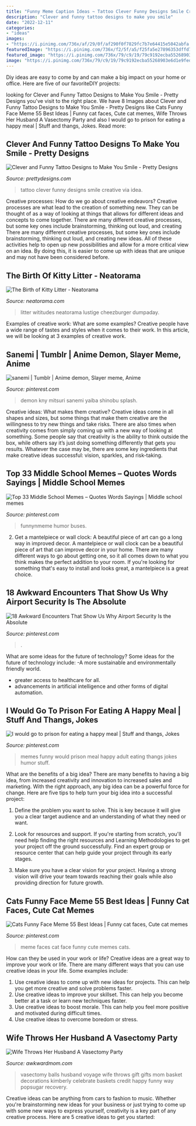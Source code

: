 ```yaml
---
title: "Funny Meme Caption Ideas ~ Tattoo Clever Funny Designs Smile Creative Via Idea"
description: "Clever and funny tattoo designs to make you smile"
date: "2022-12-11"
categories:
- "ideas"
images:
- "https://i.pinimg.com/736x/af/29/0f/af290f0f7829fc7b7e64415e5042abfa.jpg"
featuredImage: "https://i.pinimg.com/736x/f2/5f/a5/f25fa5e27896353dffd7f3a027376699.jpg"
featured_image: "https://i.pinimg.com/736x/79/c9/19/79c9192ecba55268903e6d1e9fed4367.jpg"
image: "https://i.pinimg.com/736x/79/c9/19/79c9192ecba55268903e6d1e9fed4367.jpg"
---
```



Diy ideas are easy to come by and can make a big impact on your home or office. Here are five of our favoriteDIY projects: 

	

		
looking for Clever and Funny Tattoo Designs to Make You Smile - Pretty Designs you've visit to the right place. We have 8 Images about Clever and Funny Tattoo Designs to Make You Smile - Pretty Designs like Cats Funny Face Meme 55 Best Ideas | Funny cat faces, Cute cat memes, Wife Throws Her Husband A Vasectomy Party and also I would go to prison for eating a happy meal | Stuff and thangs, Jokes. Read more:
		
    
## Clever And Funny Tattoo Designs To Make You Smile - Pretty Designs

<img loading=lazy src="https://www.prettydesigns.com/wp-content/uploads/2014/11/Clever-Tattoo.jpg" onerror="this.onerror=null;this.src='https://tse2.mm.bing.net/th?id=OIP.eHpti3PsKjzW4DhpdYuITAHaJ3&amp;pid=15.1';" alt="Clever and Funny Tattoo Designs to Make You Smile - Pretty Designs">

_Source: prettydesigns.com_

>tattoo clever funny designs smile creative via idea. 

	

Creative processes: How do we go about creative endeavors?
Creative processes are what lead to the creation of something new. They can be thought of as a way of looking at things that allows for different ideas and concepts to come together. There are many different creative processes, but some key ones include brainstorming, thinking out loud, and creating 
There are many different creative processes, but some key ones include brainstorming, thinking out loud, and creating new ideas. All of these activities help to open up new possibilities and allow for a more critical view on an idea. By doing this, it is easier to come up with ideas that are unique and may not have been considered before.

    
## The Birth Of Kitty Litter - Neatorama

<img loading=lazy src="https://uploads.neatorama.com/images/posts/964/77/77964/1417808360-0.jpg" onerror="this.onerror=null;this.src='https://tse2.mm.bing.net/th?id=OIP.rYRDzetYwjPxyYwArjSMswHaFj&amp;pid=15.1';" alt="The Birth of Kitty Litter - Neatorama">

_Source: neatorama.com_

>litter wititudes neatorama lustige cheezburger dumpaday. 

	

Examples of creative work: What are some examples?
Creative people have a wide range of tastes and styles when it comes to their work. In this article, we will be looking at 3 examples of creative work.

    
## Sanemi | Tumblr | Anime Demon, Slayer Meme, Anime

<img loading=lazy src="https://i.pinimg.com/736x/79/c9/19/79c9192ecba55268903e6d1e9fed4367.jpg" onerror="this.onerror=null;this.src='https://tse2.mm.bing.net/th?id=OIP.8nIrngkhomctm8ZUGUlp8AHaKH&amp;pid=15.1';" alt="sanemi | Tumblr | Anime demon, Slayer meme, Anime">

_Source: pinterest.com_

>demon kny mitsuri sanemi yaiba shinobu splash. 

	

Creative ideas: What makes them creative?
Creative ideas come in all shapes and sizes, but some things that make them creative are the willingness to try new things and take risks. There are also times when creativity comes from simply coming up with a new way of looking at something. Some people say that creativity is the ability to think outside the box, while others say it’s just doing something differently that gets you results. Whatever the case may be, there are some key ingredients that make creative ideas successful: vision, sparkles, and risk-taking.

    
## Top 33 Middle School Memes – Quotes Words Sayings | Middle School Memes

<img loading=lazy src="https://i.pinimg.com/736x/49/5f/98/495f989364b27aa22c9fd51ea6fa106d.jpg" onerror="this.onerror=null;this.src='https://tse3.mm.bing.net/th?id=OIP._rFy8UH0NM1WzNO_LqiGLwHaOH&amp;pid=15.1';" alt="Top 33 Middle School Memes – Quotes Words Sayings | Middle school memes">

_Source: pinterest.com_

>funnynmeme humor buses. 

	

2. Get a mantelpiece or wall clock: A beautiful piece of art can go a long way in improved decor.
A mantelpiece or wall clock can be a beautiful piece of art that can improve decor in your home. There are many different ways to go about getting one, so it all comes down to what you think makes the perfect addition to your room. If you're looking for something that's easy to install and looks great, a mantelpiece is a great choice.

    
## 18 Awkward Encounters That Show Us Why Airport Security Is The Absolute

<img loading=lazy src="https://i.pinimg.com/736x/f2/5f/a5/f25fa5e27896353dffd7f3a027376699.jpg" onerror="this.onerror=null;this.src='https://tse3.mm.bing.net/th?id=OIP.vhivGce0PZNdENIgq9hsIAHaLE&amp;pid=15.1';" alt="18 Awkward Encounters That Show Us Why Airport Security Is the Absolute">

_Source: pinterest.com_

>. 

	

What are some ideas for the future of technology?
Some ideas for the future of technology include: 
-A more sustainable and environmentally friendly world. 
- greater access to healthcare for all. 
- advancements in artificial intelligence and other forms of digital automation.

    
## I Would Go To Prison For Eating A Happy Meal | Stuff And Thangs, Jokes

<img loading=lazy src="https://i.pinimg.com/736x/af/29/0f/af290f0f7829fc7b7e64415e5042abfa.jpg" onerror="this.onerror=null;this.src='https://tse4.mm.bing.net/th?id=OIP.l_U9hlenEV8akPZfPrVipAAAAA&amp;pid=15.1';" alt="I would go to prison for eating a happy meal | Stuff and thangs, Jokes">

_Source: pinterest.com_

>memes funny would prison meal happy adult eating thangs jokes humor stuff. 

	

What are the benefits of a big idea?
There are many benefits to having a big idea, from increased creativity and innovation to increased sales and marketing. With the right approach, any big idea can be a powerful force for change. Here are five tips to help turn your big idea into a successful project:
1. Define the problem you want to solve. This is key because it will give you a clear target audience and an understanding of what they need or want.

2. Look for resources and support. If you're starting from scratch, you'll need help finding the right resources and Learning Methodologies to get your project off the ground successfully. Find an expert group or resource center that can help guide your project through its early stages.

3. Make sure you have a clear vision for your project. Having a strong vision will drive your team towards reaching their goals while also providing direction for future growth.

    
## Cats Funny Face Meme 55 Best Ideas | Funny Cat Faces, Cute Cat Memes

<img loading=lazy src="https://i.pinimg.com/736x/c8/ce/ec/c8ceec4e93b568cf9d2b5e5d831d0956.jpg" onerror="this.onerror=null;this.src='https://tse3.mm.bing.net/th?id=OIP.OqGGHfcjvdK5l4EU5ouZKQAAAA&amp;pid=15.1';" alt="Cats Funny Face Meme 55 Best Ideas | Funny cat faces, Cute cat memes">

_Source: pinterest.com_

>meme faces cat face funny cute memes cats. 

	

How can they be used in your work or life?
Creative ideas are a great way to improve your work or life. There are many different ways that you can use creative ideas in your life. Some examples include: 
1. Use creative ideas to come up with new ideas for projects. This can help you get more creative and solve problems faster. 
2. Use creative ideas to improve your skillset. This can help you become better at a task or learn new techniques faster. 
3. Use creative ideas to boost morale. This can help you feel more positive and motivated during difficult times. 
4. Use creative ideas to overcome boredom or stress.

    
## Wife Throws Her Husband A Vasectomy Party

<img loading=lazy src="http://awkwardmom.com/wp-content/uploads/2017/12/vas-2.jpg" onerror="this.onerror=null;this.src='https://tse1.mm.bing.net/th?id=OIP.bxIK-vBPWWQVtwnuOAdEqQHaJ3&amp;pid=15.1';" alt="Wife Throws Her Husband A Vasectomy Party">

_Source: awkwardmom.com_

>vasectomy balls husband voyage wife throws gift gifts mom basket decorations kimberly celebrate baskets credit happy funny way popsugar recovery. 

	

Creative ideas can be anything from cars to fashion to music. Whether you're brainstorming new ideas for your business or just trying to come up with some new ways to express yourself, creativity is a key part of any creative process. Here are 5 creative ideas to get you started:


